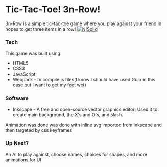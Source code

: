 # Tic-Tac-Toe! 3n-Row!

3n-Row is a simple tic-tac-toe game where you play against your friend in hopes to get three items in a row!
[![N|Solid](https://imgur.com/r7ADB94.gif)](https://nodesource.com/products/nsolid)

### Tech
This game was built using:  
- HTML5   
- CSS3   
- JavaScript
- Webpack - to compile js files(I know I should have used Gulp in this case but I want to get my feet wet)

### Software
- Inkscape - A free and open-source vector graphics editor; Used it to create main background, the X's and O's, and slash.

Animation was done was done with inline svg imported from inkscape and then targeted by css keyframes


### Up Next?

An AI to play against, choose names, choices for shapes, and more animations for UI